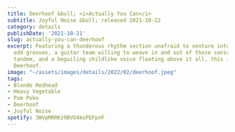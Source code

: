 ```yaml
---
title: Deerhoof &bull; <i>Actually You Can</i>
subtitle: Joyful Noise &bull; released 2021-10-22
category: details
publishDate: '2021-10-21'
slug: actually-you-can-deerhoof
excerpt: Featuring a thunderous rhythm section unafraid to venture into lockstepped
  odd grooves, a guitar team willing to weave in and out of those sonic pylons in
  tandem, and a beguiling childlike voice floating above it all, this is your standard
  Deerhoof.
image: "~/assets/images/details/2022/02/deerhoof.jpeg"
tags:
- Blonde Redhead
- Heavy Vegetable
- Pom Poko
- Deerhoof
- Joyful Noise
spotify: 3WVpMRRKz9BVU4koPEFpnF
---
```


